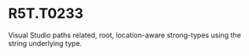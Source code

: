 # R5T.T0233
Visual Studio paths related, root, location-aware strong-types using the string underlying type.
